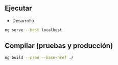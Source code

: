 ## Ejecutar

* Desarrollo
```bash
ng serve --host localhost
```

## Compilar (pruebas y producción)

```bash
ng build --prod --base-href ./